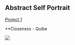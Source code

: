 ## Abstract Self Portrait


[Project 1](https://jvu11.github.io/Vu_Jonathan_ART2210/TestCoding/p5/Portriat.html)


**Closeness - Quibe

![](https://github.com/jvu11/Vu_Jonathan_ART2210/raw/master/Image/Close_Quibe.jpg)